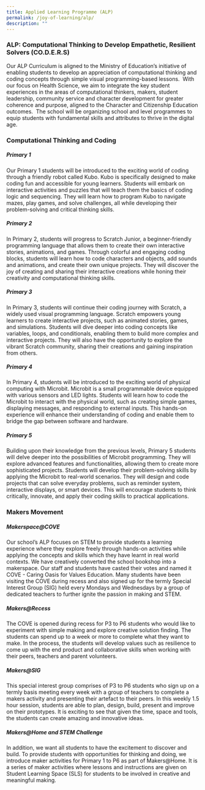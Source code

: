 ```yaml
---
title: Applied Learning Programme (ALP)
permalink: /joy-of-learning/alp/
description: ""
---
```

### **ALP: Computational Thinking to Develop Empathetic, Resilient Solvers (CO.D.E.R.S)**

Our ALP Curriculum is aligned to the Ministry of Education’s initiative of enabling students to develop an appreciation of computational thinking and coding concepts through simple visual programming-based lessons.  With our focus on Health Science, we aim to integrate the key student experiences in the areas of computational thinkers, makers, student leadership, community service and character development for greater coherence and purpose, aligned to the Character and Citizenship Education outcomes.  The school will be organizing school and level programmes to equip students with fundamental skills and attributes to thrive in the digital age.

### **Computational Thinking and Coding**

##### **Primary 1**
Our Primary 1 students will be introduced to the exciting world of coding through a friendly robot called Kubo. Kubo is specifically designed to make coding fun and accessible for young learners. Students will embark on interactive activities and puzzles that will teach them the basics of coding logic and sequencing. They will learn how to program Kubo to navigate mazes, play games, and solve challenges, all while developing their problem-solving and critical thinking skills.


##### **Primary 2**
In Primary 2, students will progress to Scratch Junior, a beginner-friendly programming language that allows them to create their own interactive stories, animations, and games. Through colorful and engaging coding blocks, students will learn how to code characters and objects, add sounds and animations, and create their own unique projects. They will discover the joy of creating and sharing their interactive creations while honing their creativity and computational thinking skills.

##### **Primary 3**
In Primary 3, students will continue their coding journey with Scratch, a widely used visual programming language. Scratch empowers young learners to create interactive projects, such as animated stories, games, and simulations. Students will dive deeper into coding concepts like variables, loops, and conditionals, enabling them to build more complex and interactive projects. They will also have the opportunity to explore the vibrant Scratch community, sharing their creations and gaining inspiration from others.

##### **Primary 4**

In Primary 4, students will be introduced to the exciting world of physical computing with Microbit. Microbit is a small programmable device equipped with various sensors and LED lights. Students will learn how to code the Microbit to interact with the physical world, such as creating simple games, displaying messages, and responding to external inputs. This hands-on experience will enhance their understanding of coding and enable them to bridge the gap between software and hardware.


##### **Primary 5**

Building upon their knowledge from the previous levels, Primary 5 students will delve deeper into the possibilities of Microbit programming. They will explore advanced features and functionalities, allowing them to create more sophisticated projects. Students will develop their problem-solving skills by applying the Microbit to real-world scenarios. They will design and code projects that can solve everyday problems, such as reminder system, interactive displays, or smart devices. This will encourage students to think critically, innovate, and apply their coding skills to practical applications.


### **Makers Movement**

##### Makerspace@COVE

Our school’s ALP focuses on STEM to provide students a learning experience where they explore freely through hands-on activities while applying the concepts and skills which they have learnt in real world contexts. We have creatively converted the school bookshop into a makerspace. Our staff and students have casted their votes and named it COVE - Caring Oasis for Values Education. Many students have been visiting the COVE during recess and also signed up for the termly Special Interest Group (SIG) held every Mondays and Wednesdays by a group of dedicated teachers to further ignite the passion in making and STEM.

##### Makers@Recess

The COVE is opened during recess for P3 to P6 students who would like to experiment with simple making and explore creative solution finding. The students can spend up to a week or more to complete what they want to make. In the process, the students will develop values such as resilience to come up with the end product and collaborative skills when working with their peers, teachers and parent volunteers.

##### Makers@SIG

This special interest group comprises of P3 to P6 students who sign up on a termly basis meeting every week with a group of teachers to complete a makers activity and presenting their artefact to their peers. In this weekly 1.5 hour session, students are able to plan, design, build, present and improve on their prototypes. It is exciting to see that given the time, space and tools, the students can create amazing and innovative ideas.

##### Makers@Home and STEM Challenge

In addition, we want all students to have the excitement to discover and build. To provide students with opportunities for thinking and doing, we introduce maker activities for Primary 1 to P6 as part of Makers@Home. It is a series of maker activities where lessons and instructions are given on Student Learning Space (SLS) for students to be involved in creative and meaningful making.